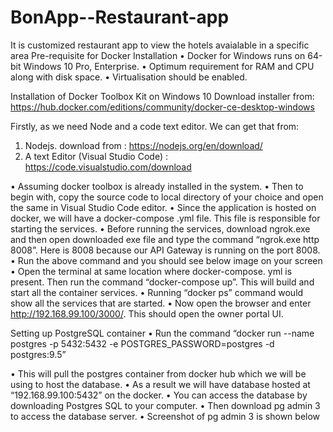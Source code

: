 # BonApp--Restaurant-app
It is customized restaurant app to view the hotels avaialable in a specific area
Pre-requisite for Docker Installation
•	Docker for Windows runs on 64-bit Windows 10 Pro, Enterprise.
•	Optimum requirement for RAM and CPU along with disk space. 
•	Virtualisation should be enabled.

Installation of Docker Toolbox Kit on Windows 10 
Download installer from: https://hub.docker.com/editions/community/docker-ce-desktop-windows 


Firstly, as we need Node and a code text editor. We can get that from:
1.	Nodejs. download from : https://nodejs.org/en/download/
2.	A text Editor (Visual Studio Code) : https://code.visualstudio.com/download

•	Assuming docker toolbox is already installed in the system.
•	Then to begin with, copy the source code to local directory of your choice and open the same in Visual Studio Code editor.
•	Since the application is hosted on docker, we will have a docker-compose .yml file. This file is responsible for starting the services.
•	Before running the services, download ngrok.exe and then open downloaded exe file and type the command “ngrok.exe http 8008”. Here is 8008 because our API Gateway is running on the port 8008.
•	Run the above command and you should see below image on your screen
•	Open the terminal at same location where docker-compose. yml is present. Then run the command “docker-compose up”. This will build and start all the container services.
•	Running “docker ps” command would show all the services that are started.
•	Now open the browser and enter http://192.168.99.100/3000/. This should open the owner portal UI.

Setting up PostgreSQL container
•	Run the command 
“docker run --name postgres -p 5432:5432 -e POSTGRES_PASSWORD=postgres -d postgres:9.5”

•	This will pull the postgres container from docker hub which we will be using to host the database.
•	As a result we will have database hosted at “192.168.99.100:5432” on the docker.
•	You can access the database by downloading Postgres SQL to your computer.
•	Then download pg admin 3 to access the database server.
•	Screenshot of pg admin 3 is shown below
